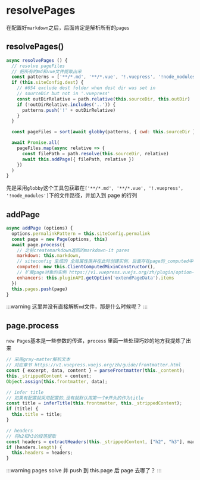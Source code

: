 # resolvePages

在配置好`markdown`之后，后面肯定是解析所有的`pages`

## resolvePages()

```js
async resolvePages () {
  // resolve pageFiles
  // 把所有的md和vue文件提取出来
  const patterns = ['**/*.md', '**/*.vue', '!.vuepress', '!node_modules']
  if (this.siteConfig.dest) {
    // #654 exclude dest folder when dest dir was set in
    // sourceDir but not in '.vuepress'
    const outDirRelative = path.relative(this.sourceDir, this.outDir)
    if (!outDirRelative.includes('..')) {
      patterns.push('!' + outDirRelative)
    }
  }

  const pageFiles = sort(await globby(patterns, { cwd: this.sourceDir }))

  await Promise.all(
    pageFiles.map(async relative => {
      const filePath = path.resolve(this.sourceDir, relative)
      await this.addPage({ filePath, relative })
    })
  )
}
```

先是采用`globby`这个工具包获取在`['**/*.md', '**/*.vue', '!.vuepress', '!node_modules']`下的文件路径，并加入到 page 的行列

## addPage

```js
async addPage (options) {
  options.permalinkPattern = this.siteConfig.permalink
  const page = new Page(options, this)
  await page.process({
    // 之前createmarkdown返回的markdown-it pares
    markdown: this.markdown,
    // siteconfig 生成的 全局属性类并在此时创建实例，后面存在page的_computed中
    computed: new this.ClientComputedMixinConstructor(),
    // 扩展page对象的实例 https://v1.vuepress.vuejs.org/zh/plugin/option-api.html#extendpagedata
    enhancers: this.pluginAPI.getOption('extendPageData').items
  })
  this.pages.push(page)
}
```

:::warning
这里并没有直接解析`md`文件，那是什么时候呢？
:::

## page.process

`new Pages`基本是一些参数的传递，`process` 里面一些处理巧妙的地方我提炼了出来

```js
// 采用gray-matter解析文本
// 对应章节 https://v1.vuepress.vuejs.org/zh/guide/frontmatter.html
const { excerpt, data, content } = parseFrontmatter(this._content);
this._strippedContent = content;
Object.assign(this.frontmatter, data);

// infer title
// 如果有配置就采用配置的,没有就默认用第一个#开头的作为title
const title = inferTitle(this.frontmatter, this._strippedContent);
if (title) {
  this.title = title;
}

// headers
// 将h2和h3的段落提取
const headers = extractHeaders(this._strippedContent, ["h2", "h3"], markdown);
if (headers.length) {
  this.headers = headers;
}
```

:::warning
pages solve 并 push 到 this.page 后 page 去哪了？
:::
